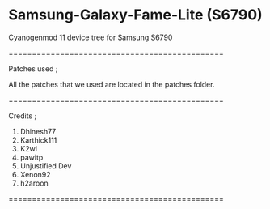 Samsung-Galaxy-Fame-Lite (S6790)
==============================================

Cyanogenmod 11 device tree for Samsung S6790

==============================================

Patches used ;

All the patches that we used are located in the patches folder.

==============================================


Credits ; 

1. Dhinesh77
2. Karthick111
3. K2wl
4. pawitp
5. Unjustified Dev
6. Xenon92
7. h2aroon


==============================================
